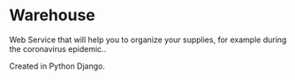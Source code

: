 # Warehouse

Web Service that will help you to organize your supplies, for example during the coronavirus epidemic..

Created in Python Django.